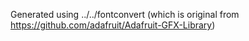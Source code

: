 Generated using ../../fontconvert (which is original from https://github.com/adafruit/Adafruit-GFX-Library)


